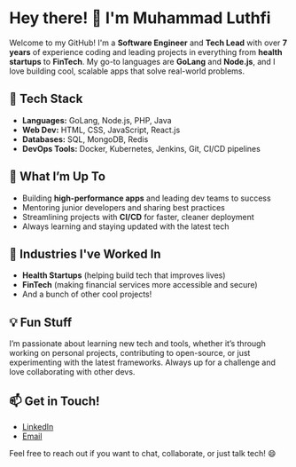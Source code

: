 # Hey there! 👋 I'm Muhammad Luthfi

Welcome to my GitHub! I'm a **Software Engineer** and **Tech Lead** with over **7 years** of experience coding and leading projects in everything from **health startups** to **FinTech**. My go-to languages are **GoLang** and **Node.js**, and I love building cool, scalable apps that solve real-world problems.

## 🔧 Tech Stack

- **Languages:** GoLang, Node.js, PHP, Java
- **Web Dev:** HTML, CSS, JavaScript, React.js
- **Databases:** SQL, MongoDB, Redis
- **DevOps Tools:** Docker, Kubernetes, Jenkins, Git, CI/CD pipelines

## 🚀 What I’m Up To

- Building **high-performance apps** and leading dev teams to success
- Mentoring junior developers and sharing best practices
- Streamlining projects with **CI/CD** for faster, cleaner deployment
- Always learning and staying updated with the latest tech

## 💼 Industries I've Worked In

- **Health Startups** (helping build tech that improves lives)
- **FinTech** (making financial services more accessible and secure)
- And a bunch of other cool projects!

## 💡 Fun Stuff

I’m passionate about learning new tech and tools, whether it’s through working on personal projects, contributing to open-source, or just experimenting with the latest frameworks. Always up for a challenge and love collaborating with other devs.

## 📫 Get in Touch!

- [LinkedIn](https://www.linkedin.com/in/mlutfib/)  
- [Email](mailto:mlutfib26@gmail.com)

Feel free to reach out if you want to chat, collaborate, or just talk tech! 😄
